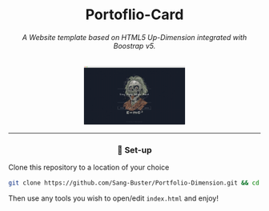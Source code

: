 <div align="center">

<h1>Portoflio-Card</h1>

<h6>A Website template based on HTML5 Up-Dimension integrated with Boostrap v5.</h6>

<a href="https://portfolio-dimension-sang-buster.vercel.app/" _target="blank">
<img src="README.assets/Web_Preview.png" alt="Web_Preview" width=40%/>
</a>

---

<h3>🚀 Set-up</h3>

</div>

Clone this repository to a location of your choice

```bash
git clone https://github.com/Sang-Buster/Portfolio-Dimension.git && cd Portfolio-Dimension && cd src
```
Then use any tools you wish to open/edit `index.html` and enjoy!

